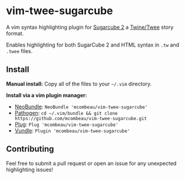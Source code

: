 # vim-twee-sugarcube

A vim syntax highlighting plugin for [Sugarcube 2](https://www.motoslave.net/sugarcube/2/docs/) a [Twine/Twee](http://twinery.org/) story format.

Enables highlighting for both SugarCube 2 and HTML syntax in `.tw` and `.twee` files.

## Install

**Manual install:** Copy all of the files to your `~/.vim` directory.

**Install via a vim plugin manager:**

- [NeoBundle](https://github.com/Shougo/neobundle.vim): `NeoBundle 'mcombeau/vim-twee-sugarcube'`
- [Pathogen](https://github.com/tpope/vim-pathogen): `cd ~/.vim/bundle && git clone https://github.com/mcombeau/vim-twee-sugarcube.git`
- [Plug](https://github.com/junegunn/vim-plug): `Plug 'mcombeau/vim-twee-sugarcube'`
- [Vundle](https://github.com/VundleVim/Vundle.vim): `Plugin 'mcombeau/vim-twee-sugarcube'`

## Contributing

Feel free to submit a pull request or open an issue for any unexpected highlighting issues!
